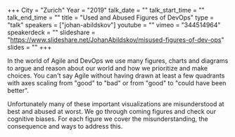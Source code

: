 +++
City = "Zurich"
Year = "2019"
talk_date = ""
talk_start_time = ""
talk_end_time = ""
title = "Used and Abused Figures of DevOps"
type = "talk"
speakers = ["johan-abildskov"]
youtube = ""
vimeo = "344514964"
speakerdeck = ""
slideshare = "https://www.slideshare.net/JohanAbildskov/misused-figures-of-dev-ops"
slides = ""
+++

In the world of Agile and DevOps we use many figures, charts and diagrams to argue and
reason about our world and how we prioritize and make choices. You can't say Agile without
having drawn at least a few quadrants with axes scaling from "good" to "bad" or from
"good" to "could have been better".

Unfortunately many of these important visualizations are misunderstood at best and abused
at worst. We go through coming figures and check our cognitive biases. For each figure we
cover the misunderstanding, the consequence and ways to address this.
